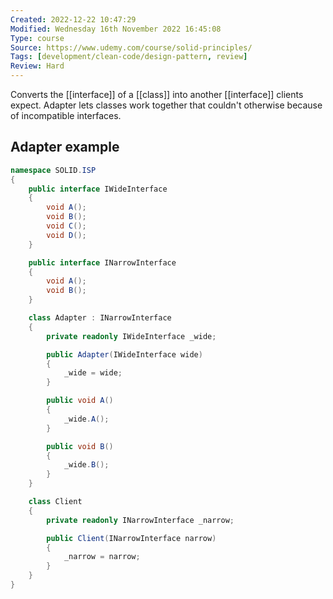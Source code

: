 ```yaml
---
Created: 2022-12-22 10:47:29
Modified: Wednesday 16th November 2022 16:45:08
Type: course
Source: https://www.udemy.com/course/solid-principles/
Tags: [development/clean-code/design-pattern, review]
Review: Hard
---
```


Converts the [[interface]] of a [[class]] into another [[interface]] clients expect. Adapter lets classes work together that couldn't otherwise because of incompatible interfaces.

## Adapter example

```csharp
namespace SOLID.ISP
{
    public interface IWideInterface
    {
        void A();
        void B();
        void C();
        void D();
    }

    public interface INarrowInterface
    {
        void A();
        void B();
    }

    class Adapter : INarrowInterface
    {
        private readonly IWideInterface _wide;

        public Adapter(IWideInterface wide)
        {
            _wide = wide;
        }

        public void A()
        {
            _wide.A();
        }

        public void B()
        {
            _wide.B();
        }
    }

    class Client
    {
        private readonly INarrowInterface _narrow;

        public Client(INarrowInterface narrow)
        {
            _narrow = narrow;
        }
    }
}
```
